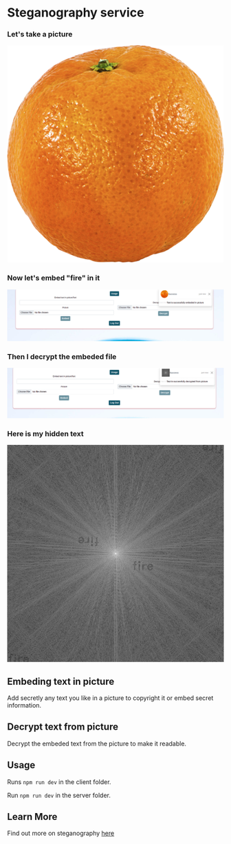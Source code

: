 # Steganography service

### Let's take a picture

![](/client/public/2.png)
### Now let's embed "fire" in it
![](/client/public/5.png)
### Then I decrypt the embeded file
![](/client/public/4.png)
### Here is my hidden text
![](/client/public/3.png)

## Embeding text in picture

Add secretly any text you like in a picture to copyright it or embed secret information.

## Decrypt text from picture

Decrypt the embeded text from the picture to make it readable.

## Usage

Runs `npm run dev` in the client folder.

Run `npm run dev` in the server folder.

## Learn More

Find out more on steganography [here](https://en.wikipedia.org/wiki/Steganography)

